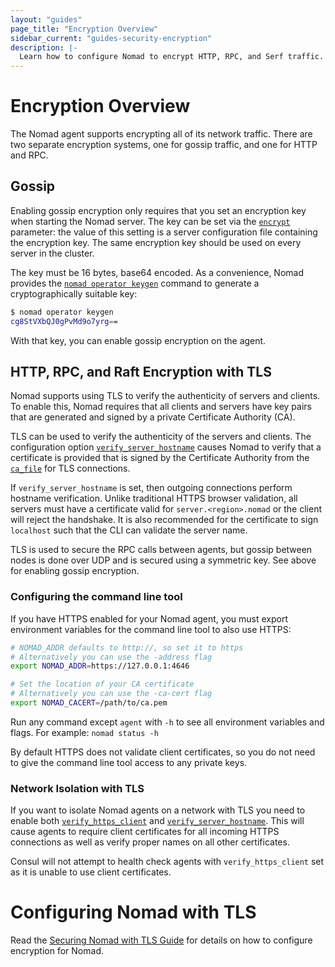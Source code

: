 ```yaml
---
layout: "guides"
page_title: "Encryption Overview"
sidebar_current: "guides-security-encryption"
description: |-
  Learn how to configure Nomad to encrypt HTTP, RPC, and Serf traffic.
---
```


# Encryption Overview

The Nomad agent supports encrypting all of its network traffic. There are
two separate encryption systems, one for gossip traffic, and one for HTTP and
RPC.

## Gossip

Enabling gossip encryption only requires that you set an encryption key when
starting the Nomad server. The key can be set via the
[`encrypt`](/docs/configuration/server.html#encrypt) parameter: the value
of this setting is a server configuration file containing the encryption key. The same encryption key should be used on every server in the cluster. 

The key must be 16 bytes, base64 encoded. As a convenience, Nomad provides the
[`nomad operator keygen`](/docs/commands/operator/keygen.html) command to
generate a cryptographically suitable key:

```sh
$ nomad operator keygen
cg8StVXbQJ0gPvMd9o7yrg==
```

With that key, you can enable gossip encryption on the agent.


## HTTP, RPC, and Raft Encryption with TLS

Nomad supports using TLS to verify the authenticity of servers and clients. To
enable this, Nomad requires that all clients and servers have key pairs that are
generated and signed by a private Certificate Authority (CA).

TLS can be used to verify the authenticity of the servers and clients. The
configuration option [`verify_server_hostname`][tls] causes Nomad to verify that
a certificate is provided that is signed by the Certificate Authority from the
[`ca_file`][tls] for TLS connections.

If `verify_server_hostname` is set, then outgoing connections perform
hostname verification. Unlike traditional HTTPS browser validation, all servers
must have a certificate valid for `server.<region>.nomad` or the client will
reject the handshake. It is also recommended for the certificate to sign
`localhost` such that the CLI can validate the server name.

TLS is used to secure the RPC calls between agents, but gossip between nodes is
done over UDP and is secured using a symmetric key. See above for enabling
gossip encryption.

### Configuring the command line tool

If you have HTTPS enabled for your Nomad agent, you must export environment
variables for the command line tool to also use HTTPS:

```sh
# NOMAD_ADDR defaults to http://, so set it to https
# Alternatively you can use the -address flag
export NOMAD_ADDR=https://127.0.0.1:4646

# Set the location of your CA certificate
# Alternatively you can use the -ca-cert flag
export NOMAD_CACERT=/path/to/ca.pem
```

Run any command except `agent` with `-h` to see all environment variables and
flags. For example: `nomad status -h`

By default HTTPS does not validate client certificates, so you do not need to
give the command line tool access to any private keys.

### Network Isolation with TLS

If you want to isolate Nomad agents on a network with TLS you need to enable
both [`verify_https_client`][tls] and [`verify_server_hostname`][tls]. This
will cause agents to require client certificates for all incoming HTTPS
connections as well as verify proper names on all other certificates.

Consul will not attempt to health check agents with `verify_https_client` set
as it is unable to use client certificates.

# Configuring Nomad with TLS

Read the [Securing Nomad with TLS Guide][guide] for details on how to configure
encryption for Nomad.

[guide]: /guides/security/securing-nomad.html "Securing Nomad with TLS"
[tls]: /docs/configuration/tls.html "Nomad TLS Configuration"
